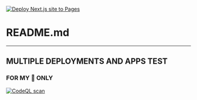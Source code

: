 [![Deploy Next.js site to Pages](https://github.com/ah-ha-admin/refactored-memory/actions/workflows/nextjs.yml/badge.svg?branch=main&event=page_build)](https://github.com/ah-ha-admin/refactored-memory/actions/workflows/nextjs.yml)
# README.md
------------
## MULTIPLE DEPLOYMENTS AND APPS TEST
### FOR MY 👀 ONLY
[![CodeQL scan](https://github.com/jedisct1/libsodium/actions/workflows/codeql-analysis.yml/badge.svg)](https://github.com/jedisct1/libsodium/actions/workflows/codeql-analysis.yml)
